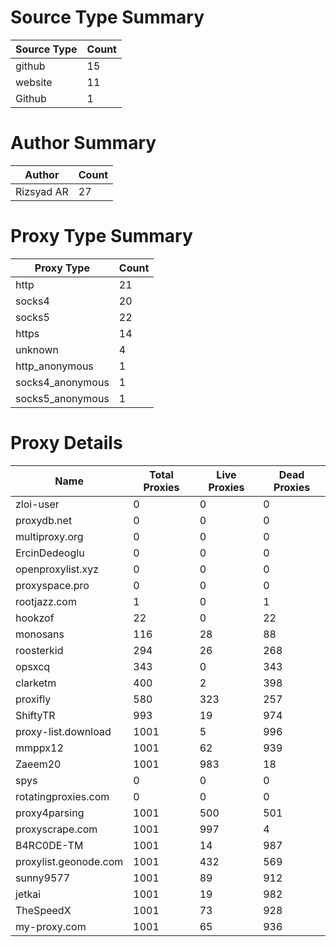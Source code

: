 # Source Type Summary

| Source Type | Count |
|-------------|-------|
| github | 15 |
| website | 11 |
| Github | 1 |


# Author Summary

| Author | Count |
|--------|-------|
| Rizsyad AR | 27 |


# Proxy Type Summary

| Proxy Type | Count |
|------------|-------|
| http | 21 |
| socks4 | 20 |
| socks5 | 22 |
| https | 14 |
| unknown | 4 |
| http_anonymous | 1 |
| socks4_anonymous | 1 |
| socks5_anonymous | 1 |


# Proxy Details

| Name | Total Proxies | Live Proxies | Dead Proxies |
|------|---------------|--------------|---------------|
| zloi-user | 0 | 0 | 0 |
| proxydb.net | 0 | 0 | 0 |
| multiproxy.org | 0 | 0 | 0 |
| ErcinDedeoglu | 0 | 0 | 0 |
| openproxylist.xyz | 0 | 0 | 0 |
| proxyspace.pro | 0 | 0 | 0 |
| rootjazz.com | 1 | 0 | 1 |
| hookzof | 22 | 0 | 22 |
| monosans | 116 | 28 | 88 |
| roosterkid | 294 | 26 | 268 |
| opsxcq | 343 | 0 | 343 |
| clarketm | 400 | 2 | 398 |
| proxifly | 580 | 323 | 257 |
| ShiftyTR | 993 | 19 | 974 |
| proxy-list.download | 1001 | 5 | 996 |
| mmppx12 | 1001 | 62 | 939 |
| Zaeem20 | 1001 | 983 | 18 |
| spys | 0 | 0 | 0 |
| rotatingproxies.com | 0 | 0 | 0 |
| proxy4parsing | 1001 | 500 | 501 |
| proxyscrape.com | 1001 | 997 | 4 |
| B4RC0DE-TM | 1001 | 14 | 987 |
| proxylist.geonode.com | 1001 | 432 | 569 |
| sunny9577 | 1001 | 89 | 912 |
| jetkai | 1001 | 19 | 982 |
| TheSpeedX | 1001 | 73 | 928 |
| my-proxy.com | 1001 | 65 | 936 |
